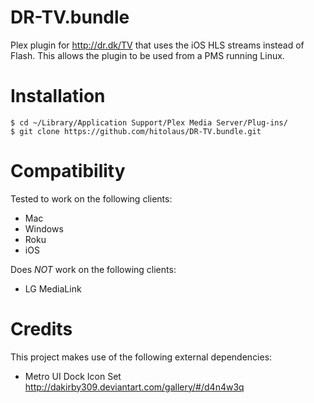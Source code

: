 DR-TV.bundle
============

Plex plugin for http://dr.dk/TV that uses the iOS HLS streams instead of Flash. This allows the plugin to be used from a PMS running Linux.

# Installation

    $ cd ~/Library/Application Support/Plex Media Server/Plug-ins/
    $ git clone https://github.com/hitolaus/DR-TV.bundle.git

# Compatibility

Tested to work on the following clients:

- Mac
- Windows
- Roku
- iOS

Does *NOT* work on the following clients:

- LG MediaLink

# Credits

This project makes use of the following external dependencies:

- Metro UI Dock Icon Set <a href="http://dakirby309.deviantart.com/gallery/#/d4n4w3q">http://dakirby309.deviantart.com/gallery/#/d4n4w3q</a>

